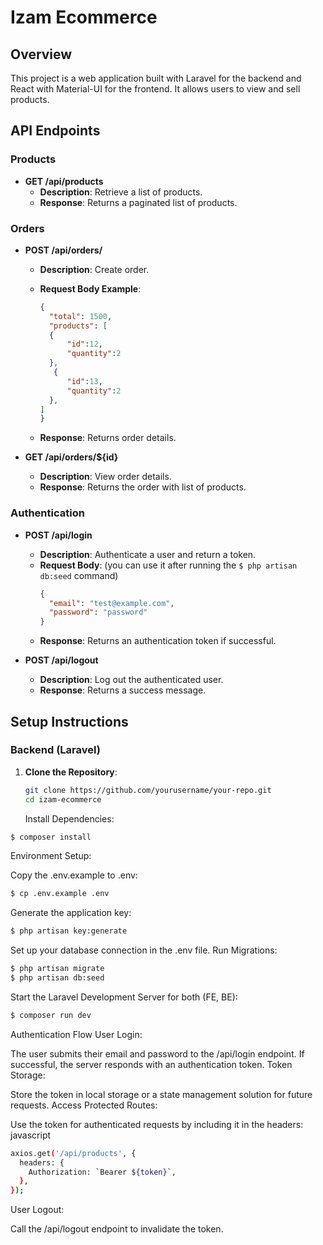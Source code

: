 # Izam Ecommerce

## Overview

This project is a web application built with Laravel for the backend and React with Material-UI for the frontend. It allows users to view and sell products.

## API Endpoints

### Products

- **GET /api/products**
  - **Description**: Retrieve a list of products.
  - **Response**: Returns a paginated list of products.
    
### Orders

- **POST /api/orders/**
  - **Description**: Create order.
 
  - **Request Body Example**:
    ```json
    {
      "total": 1500,
      "products": [
      {
          "id":12,
          "quantity":2
      },
       {
          "id":13,
          "quantity":2
      },
    ]
    }
    ```
  - **Response**: Returns order details.
    

- **GET /api/orders/${id}**
  - **Description**: View order details.
  - **Response**: Returns the order with list of products.
    
### Authentication

- **POST /api/login**
  - **Description**: Authenticate a user and return a token.
  - **Request Body**: (you can use it after running the ``` $ php artisan db:seed ``` command)
    ```json
    {
      "email": "test@example.com",
      "password": "password"
    }
    ```
  - **Response**: Returns an authentication token if successful.

- **POST /api/logout**
  - **Description**: Log out the authenticated user.
  - **Response**: Returns a success message.

## Setup Instructions

### Backend (Laravel)

1. **Clone the Repository**:
   ```bash
   git clone https://github.com/yourusername/your-repo.git
   cd izam-ecommerce
   ```

   Install Dependencies:
```bash
$ composer install
```
Environment Setup:

Copy the .env.example to .env:
```bash
$ cp .env.example .env
```

Generate the application key:

```bash
$ php artisan key:generate
```
Set up your database connection in the .env file.
Run Migrations:
```bash
$ php artisan migrate
$ php artisan db:seed
```


Start the Laravel Development Server for both (FE, BE):

```bash
$ composer run dev 
```

Authentication Flow
User Login:

The user submits their email and password to the /api/login endpoint.
If successful, the server responds with an authentication token.
Token Storage:

Store the token in local storage or a state management solution for future requests.
Access Protected Routes:

Use the token for authenticated requests by including it in the headers:
javascript

```bash
axios.get('/api/products', {
  headers: {
    Authorization: `Bearer ${token}`,
  },
});
```
User Logout:

Call the /api/logout endpoint to invalidate the token.
